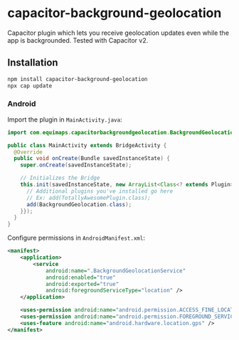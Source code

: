 # capacitor-background-geolocation
Capacitor plugin which lets you receive geolocation updates even while the app is backgrounded.
Tested with Capacitor v2.

## Installation
```sh
npm install capacitor-background-geolocation
npx cap update
```

### Android
Import the plugin in `MainActivity.java`:

```java
import com.equimaps.capacitorbackgroundgeolocation.BackgroundGeolocation;

public class MainActivity extends BridgeActivity {
  @Override
  public void onCreate(Bundle savedInstanceState) {
    super.onCreate(savedInstanceState);

    // Initializes the Bridge
    this.init(savedInstanceState, new ArrayList<Class<? extends Plugin>>() {{
      // Additional plugins you've installed go here
      // Ex: add(TotallyAwesomePlugin.class);
      add(BackgroundGeolocation.class);
    }});
  }
}
```

Configure permissions in `AndroidManifest.xml`:
```xml
<manifest>
    <application>
        <service
            android:name=".BackgroundGeolocationService"
            android:enabled="true"
            android:exported="true"
            android:foregroundServiceType="location" />
    </application>

    <uses-permission android:name="android.permission.ACCESS_FINE_LOCATION" />
    <uses-permission android:name="android.permission.FOREGROUND_SERVICE" />
    <uses-feature android:name="android.hardware.location.gps" />
</manifest>
```

